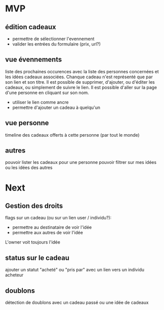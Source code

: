 # MVP

## édition cadeaux
- permettre de sélectionner l'evennement
- valider les entrées du formulaire (prix, url?)

## vue évennements
liste des prochaines occurences avec la liste des personnes concernées et les idées cadeaux associées. Chanque cadeau n'est représenté que par son lien et son titre. Il est possible de supprimer, d'ajouter, ou d'éditer les cadeaux, ou simplement de suivre le lien. Il est possible d'aller sur la page d'une personne en cliquant sur son nom.

- utiliser le lien comme ancre
- permettre d'ajouter un cadeau à quelqu'un

## vue personne
timeline des cadeaux offerts à cette personne (par tout le monde)

## autres
pouvoir lister les cadeaux pour une personne
pouvoir filtrer sur mes idées ou les idées des autres

# Next

## Gestion des droits
flags sur un cadeau (ou sur un lien user / individu?):
- permettre au destinataire de voir l'idée
- permettre aux autres de voir l'idée

L'owner voit toujours l'idée

## status sur le cadeau
ajouter un statut "acheté" ou "pris par" avec un lien vers un individu acheteur

## doublons
détection de doublons avec un cadeau passé ou une idée de cadeaux
